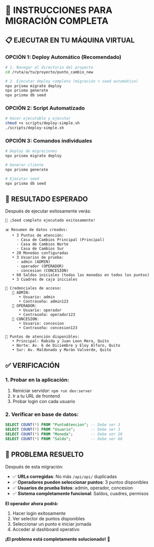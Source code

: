 # 🚀 INSTRUCCIONES PARA MIGRACIÓN COMPLETA

## 📋 **EJECUTAR EN TU MÁQUINA VIRTUAL**

### **OPCIÓN 1: Deploy Automático (Recomendado)**

```bash
# 1. Navegar al directorio del proyecto
cd /ruta/a/tu/proyecto/punto_cambio_new

# 2. Ejecutar deploy completo (migración + seed automático)
npx prisma migrate deploy
npx prisma generate
npx prisma db seed
```

### **OPCIÓN 2: Script Automatizado**

```bash
# Hacer ejecutable y ejecutar
chmod +x scripts/deploy-simple.sh
./scripts/deploy-simple.sh
```

### **OPCIÓN 3: Comandos individuales**

```bash
# Deploy de migraciones
npx prisma migrate deploy

# Generar cliente
npx prisma generate

# Ejecutar seed
npx prisma db seed
```

## 🎯 **RESULTADO ESPERADO**

Después de ejecutar exitosamente verás:

```
🎉 ¡Seed completo ejecutado exitosamente!

📊 Resumen de datos creados:
   • 3 Puntos de atención:
     - Casa de Cambios Principal (Principal)
     - Casa de Cambios Norte
     - Casa de Cambios Sur
   • 20 Monedas configuradas
   • 3 Usuarios de prueba:
     - admin (ADMIN)
     - operador (OPERADOR)
     - concesion (CONCESION)
   • 60 Saldos iniciales (todas las monedas en todos los puntos)
   • 3 Cuadres de caja iniciales

🔑 Credenciales de acceso:
   👤 ADMIN:
      • Usuario: admin
      • Contraseña: admin123
   👤 OPERADOR:
      • Usuario: operador
      • Contraseña: operador123
   👤 CONCESION:
      • Usuario: concesion
      • Contraseña: concesion123

🏢 Puntos de atención disponibles:
   • Principal: Rabida y Juan Leon Mera, Quito
   • Norte: Av. 6 de Diciembre y Eloy Alfaro, Quito
   • Sur: Av. Maldonado y Morán Valverde, Quito
```

## ✅ **VERIFICACIÓN**

### **1. Probar en la aplicación:**

1. Reiniciar servidor: `npm run dev:server`
2. Ir a tu URL de frontend
3. Probar login con cada usuario

### **2. Verificar en base de datos:**

```sql
SELECT COUNT(*) FROM "PuntoAtencion"; -- Debe ser 3
SELECT COUNT(*) FROM "Usuario";       -- Debe ser 3
SELECT COUNT(*) FROM "Moneda";        -- Debe ser 20
SELECT COUNT(*) FROM "Saldo";         -- Debe ser 60
```

## 🎉 **PROBLEMA RESUELTO**

Después de esta migración:

- ✅ **URLs corregidas**: No más `/api/api/` duplicadas
- ✅ **Operadores pueden seleccionar puntos**: 3 puntos disponibles
- ✅ **Usuarios de prueba listos**: admin, operador, concesion
- ✅ **Sistema completamente funcional**: Saldos, cuadres, permisos

**El operador ahora podrá:**

1. Hacer login exitosamente
2. Ver selector de puntos disponibles
3. Seleccionar un punto e iniciar jornada
4. Acceder al dashboard operativo

**¡El problema está completamente solucionado!** 🎊
